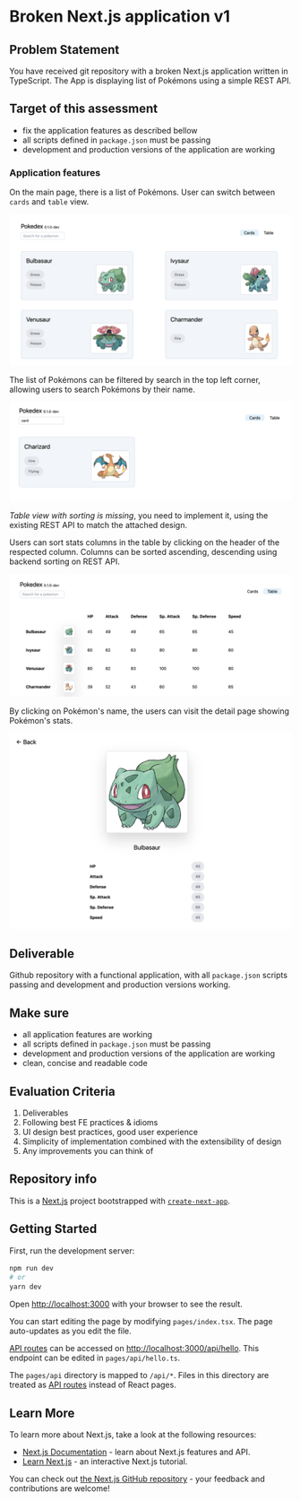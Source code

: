 # Broken Next.js application v1

## Problem Statement

You have received git repository with a broken Next.js application written in TypeScript. The App is displaying list of Pokémons using a simple REST API.

## Target of this assessment

- fix the application features as described bellow
- all scripts defined in `package.json` must be passing
- development and production versions of the application are working

### Application features

On the main page, there is a list of Pokémons. User can switch between `cards` and `table` view.

<img src="./docs/cards-view.png" />

The list of Pokémons can be filtered by search in the top left corner, allowing users to search Pokémons by their name.

<img src="./docs/search-by-name.png" />

_Table view with sorting is missing_, you need to implement it, using the existing REST API to match the attached design.

Users can sort stats columns in the table by clicking on the header of the respected column. Columns can be sorted ascending, descending using backend sorting on REST API.

<img src="./docs/table-view.png" />

By clicking on Pokémon's name, the users can visit the detail page showing Pokémon's stats.

<img src="./docs/detail.png" />

## Deliverable

Github repository with a functional application, with all `package.json` scripts passing and development and production versions working.

## Make sure

- all application features are working
- all scripts defined in `package.json` must be passing
- development and production versions of the application are working
- clean, concise and readable code

## Evaluation Criteria

1. Deliverables
2. Following best FE practices & idioms
3. UI design best practices, good user experience
4. Simplicity of implementation combined with the extensibility of design
5. Any improvements you can think of

## Repository info

This is a [Next.js](https://nextjs.org/) project bootstrapped with [`create-next-app`](https://github.com/vercel/next.js/tree/canary/packages/create-next-app).

## Getting Started

First, run the development server:

```bash
npm run dev
# or
yarn dev
```

Open [http://localhost:3000](http://localhost:3000) with your browser to see the result.

You can start editing the page by modifying `pages/index.tsx`. The page auto-updates as you edit the file.

[API routes](https://nextjs.org/docs/api-routes/introduction) can be accessed on [http://localhost:3000/api/hello](http://localhost:3000/api/hello). This endpoint can be edited in `pages/api/hello.ts`.

The `pages/api` directory is mapped to `/api/*`. Files in this directory are treated as [API routes](https://nextjs.org/docs/api-routes/introduction) instead of React pages.

## Learn More

To learn more about Next.js, take a look at the following resources:

- [Next.js Documentation](https://nextjs.org/docs) - learn about Next.js features and API.
- [Learn Next.js](https://nextjs.org/learn) - an interactive Next.js tutorial.

You can check out [the Next.js GitHub repository](https://github.com/vercel/next.js/) - your feedback and contributions are welcome!
